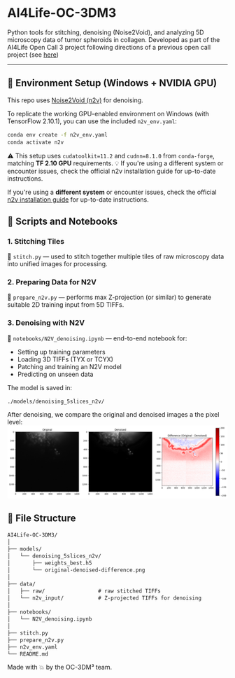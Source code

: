 # AI4Life-OC-3DM3
Python tools for stitching, denoising (Noise2Void), and analyzing 5D microscopy data of tumor spheroids in collagen. Developed as part of the AI4Life Open Call 3 project following directions of a previous open call project (see [here](https://github.com/ai4life-opencalls/oc-1-project-11/tree/main))

---

## 🧪 Environment Setup (Windows + NVIDIA GPU)

This repo uses [Noise2Void (n2v)](https://github.com/juglab/n2v) for denoising.

To replicate the working GPU-enabled environment on Windows (with TensorFlow 2.10.1), you can use the included `n2v_env.yaml`:

```bash
conda env create -f n2v_env.yaml
conda activate n2v
```

⚠️ This setup uses `cudatoolkit=11.2` and `cudnn=8.1.0` from `conda-forge`, matching **TF 2.10 GPU** requirements.
💡 If you're using a different system or encounter issues, check the official n2v installation guide for up-to-date instructions.

If you're using a **different system** or encounter issues, check the official [n2v installation guide](https://github.com/juglab/n2v#installation) for up-to-date instructions.

## 🧷 Scripts and Notebooks

### 1. **Stitching Tiles**  
📄 `stitch.py` — used to stitch together multiple tiles of raw microscopy data into unified images for processing.

### 2. **Preparing Data for N2V**  
📄 `prepare_n2v.py` — performs max Z-projection (or similar) to generate suitable 2D training input from 5D TIFFs.

### 3. **Denoising with N2V**  
📓 `notebooks/N2V_denoising.ipynb` — end-to-end notebook for:
- Setting up training parameters
- Loading 3D TIFFs (TYX or TCYX)
- Patching and training an N2V model
- Predicting on unseen data

The model is saved in:
```
./models/denoising_5slices_n2v/
```

After denoising, we compare the original and denoised images a the pixel level:
![original-denoised-difference](./models/denoising_5slices_n2v/original-denoised-difference.png)


## 📎 File Structure
```
AI4Life-OC-3DM3/
│
├── models/
│   └── denoising_5slices_n2v/
│       ├── weights_best.h5
│       └── original-denoised-difference.png
│
├── data/
│   ├── raw/                 # raw stitched TIFFs
│   └── n2v_input/           # Z-projected TIFFs for denoising
│
├── notebooks/
│   └── N2V_denoising.ipynb
│
├── stitch.py
├── prepare_n2v.py
├── n2v_env.yaml
└── README.md
```

Made with 💥 by the OC-3DM³ team.